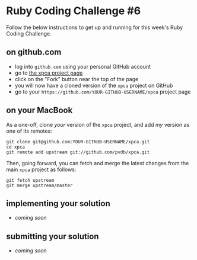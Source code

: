 Ruby Coding Challenge #6
========================

Follow the below instructions to get up and running for this week's Ruby Coding Challenge.

on github.com
-------------

* log into `github.com` using your personal GitHub account
* go to [the xpca project page](https://github.com/pvdb/xpca)
* click on the "Fork" button near the top of the page
* you will now have a cloned version of the `xpca` project on GitHub
* go to your `https://github.com/YOUR-GITHUB-USERNAME/xpca` project page

on your MacBook
---------------

As a one-off, clone _your_ version of the `xpca` project, and add _my_ version as one of its remotes:

    git clone git@github.com:YOUR-GITHUB-USERNAME/xpca.git
    cd xpca
    git remote add upstream git://github.com/pvdb/xpca.git

Then, going forward, you can fetch and merge the latest changes from the main `xpca` project as follows:

    git fetch upstream
    git merge upstream/master

implementing your solution
--------------------------

* *coming soon*

submitting your solution
------------------------

* *coming soon*
